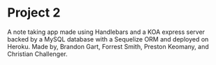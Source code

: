 # Project 2

A note taking app made using Handlebars and a KOA express server backed by a MySQL database with a Sequelize ORM and deployed on Heroku.  Made by, Brandon Gart, Forrest Smith, Preston Keomany, and Christian Challenger.
